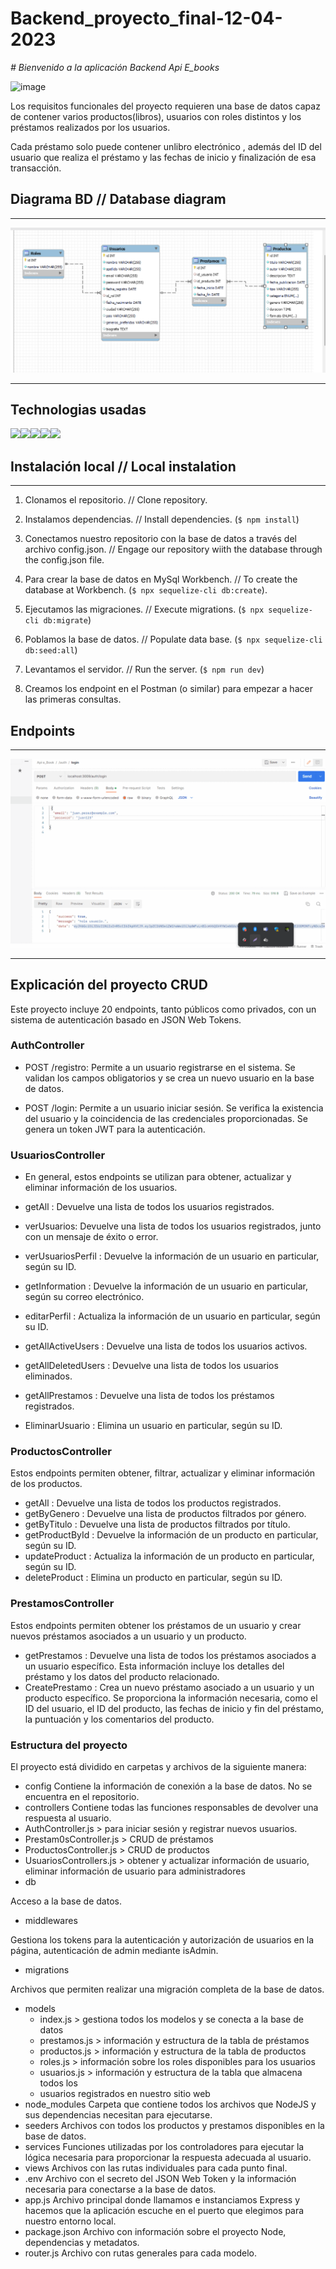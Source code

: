 # Backend_proyecto_final-12-04-2023

<em> # Bienvenido a la aplicación Backend Api E_books</em>



![image](https://user-images.githubusercontent.com/113507322/205169800-ae8aeff3-2afc-467c-8c53-6c1637671770.png)


Los requisitos funcionales del proyecto requieren una base de datos capaz de contener varios productos(libros), usuarios con roles distintos y los préstamos realizados por los usuarios.

Cada préstamo solo puede contener unlibro electrónico , además del ID del usuario que realiza el préstamo y las fechas de inicio y finalización de esa transacción.

 ## Diagrama BD // Database diagram

---

!['imagen-db'](/images/Screenshot_129.png)

---

## Technologias usadas

<img src="https://upload.wikimedia.org/wikipedia/commons/6/6a/JavaScript-logo.png" height="120"/><img src="https://miro.medium.com/max/560/1*hAAm71eC0mIg3RIA6S4-DQ.png" height="120"/><img src="https://thumbs.dreamstime.com/b/icono-logo-design-ui-o-ux-app-de-la-base-de-datos-sql-96841969.jpg" height="120"/><img src="https://cdn.buttercms.com/4XpulFfySpWyYTXuaVL2" height="100"/><img src="https://seeklogo.com/images/S/sequelize-logo-9A5075DB9F-seeklogo.com.png" height="120"/>

## Instalación local // Local instalation

---

1. Clonamos el repositorio. // Clone repository.
2. Instalamos dependencias. // Install dependencies. (` $ npm install `)
3. Conectamos nuestro repositorio con la base de datos a través del archivo config.json. // Engage our repository wiith the database through the config.json file.
4. Para crear la base de datos en MySql Workbench. // To create the database at Workbench. (``` $ npx sequelize-cli db:create ```).
5. Ejecutamos las migraciones. // Execute migrations. (``` $ npx sequelize-cli db:migrate ```) 
6. Poblamos la base de datos. // Populate data base. (``` $ npx sequelize-cli db:seed:all ```) 
7. Levantamos el servidor. // Run the server. (``` $ npm run dev ```)

8. Creamos los endpoint en el Postman (o similar) para empezar a hacer las primeras consultas. 
## Endpoints

---

!['imagen-db'](/images/ezgif-1-832880d820.gif)

---
## Explicación del proyecto CRUD


Este proyecto incluye 20 endpoints, tanto públicos como privados, con un sistema de autenticación basado en JSON Web Tokens.


### AuthController


*  POST /registro: Permite a un usuario registrarse en el sistema. Se validan los campos obligatorios y se crea un nuevo usuario en la base de datos.

 * POST /login: Permite a un usuario iniciar sesión. Se verifica la existencia del usuario y la coincidencia de las credenciales proporcionadas. Se genera un token JWT para la autenticación.

 ### UsuariosController

  * En general, estos endpoints se utilizan para obtener, actualizar y eliminar información de los usuarios.


 * getAll : Devuelve una lista de todos los usuarios registrados.
 * verUsuarios: Devuelve una lista de todos los usuarios registrados, junto con un mensaje de éxito o error.
  * verUsuariosPerfil : Devuelve la información de un usuario en particular, según su ID.
  * getInformation : Devuelve la información de un usuario en particular, según su correo electrónico.
  * editarPerfil : Actualiza la información de un usuario en particular, según su ID.
   * getAllActiveUsers : Devuelve una lista de todos los usuarios activos.
   * getAllDeletedUsers : Devuelve una lista de todos los usuarios eliminados.
   * getAllPrestamos : Devuelve una lista de todos los préstamos registrados.
   * EliminarUsuario : Elimina un usuario en particular, según su ID. 

### ProductosController

 Estos endpoints permiten obtener, filtrar, actualizar y eliminar información de los productos.

  * getAll : Devuelve una lista de todos los productos registrados.
  * getByGenero : Devuelve una lista de productos filtrados por género.
  * getByTitulo : Devuelve una lista de productos filtrados por título.
  * getProductById : Devuelve la información de un producto en particular, según su ID.
  * updateProduct : Actualiza la información de un producto en particular, según su ID.
  * deleteProduct : Elimina un producto en particular, según su ID.


  ### PrestamosController

  Estos endpoints permiten obtener los préstamos de un usuario y crear nuevos préstamos asociados a un usuario y un producto.

  * getPrestamos : Devuelve una lista de todos los préstamos asociados a un usuario específico. Esta información incluye los detalles del préstamo y los datos del producto relacionado.
  * CreatePrestamo : Crea un nuevo préstamo asociado a un usuario y un producto específico. Se proporciona la información necesaria, como el ID del usuario, el ID del producto, las fechas de inicio y fin del préstamo, la puntuación y los comentarios del producto.


  ### Estructura del proyecto
El proyecto está dividido en carpetas y archivos de la siguiente manera:

  * config
Contiene la información de conexión a la base de datos. No se encuentra en el repositorio.
  * controllers
Contiene todas las funciones responsables de devolver una respuesta al usuario.
  * AuthController.js > para iniciar sesión y registrar nuevos usuarios.
  * Prestam0sController.js > CRUD de préstamos
  * ProductosController.js > CRUD de productos
  * UsuariosControllers.js > obtener y actualizar información de usuario, eliminar información de usuario para administradores
  * db

Acceso a la base de datos.

  * middlewares

Gestiona los tokens para la autenticación y autorización de usuarios en la página, autenticación de admin mediante isAdmin.

  * migrations

Archivos que permiten realizar una migración completa de la base de datos.
  * models
      * index.js > gestiona todos los modelos y se conecta a la base de datos
      * prestamos.js > información y estructura de la tabla de préstamos
      * productos.js > información y estructura de la tabla de productos
      * roles.js > información sobre los roles disponibles para los usuarios
      * usuarios.js > información y estructura de la tabla que almacena todos los 
      * usuarios registrados en nuestro sitio web
  * node_modules
Carpeta que contiene todos los archivos que NodeJS y sus dependencias necesitan para ejecutarse.
  * seeders
Archivos con todos los productos y prestamos disponibles en la base de datos.
  * services
Funciones utilizadas por los controladores para ejecutar la lógica necesaria para proporcionar la respuesta adecuada al usuario.
  * views
Archivos con las rutas individuales para cada punto final.
  * .env
Archivo con el secreto del JSON Web Token y la información necesaria para conectarse a la base de datos.
  * app.js
Archivo principal donde llamamos e instanciamos Express y hacemos que la aplicación escuche en el puerto que elegimos para nuestro entorno local.
  * package.json
Archivo con información sobre el proyecto Node, dependencias y metadatos.
  * router.js
Archivo con rutas generales para cada modelo.